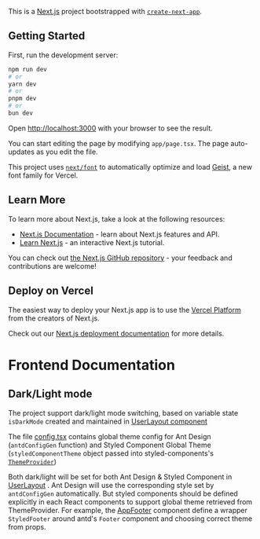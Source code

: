 This is a [Next.js](https://nextjs.org) project bootstrapped with [`create-next-app`](https://nextjs.org/docs/app/api-reference/cli/create-next-app).

## Getting Started

First, run the development server:

```bash
npm run dev
# or
yarn dev
# or
pnpm dev
# or
bun dev
```

Open [http://localhost:3000](http://localhost:3000) with your browser to see the result.

You can start editing the page by modifying `app/page.tsx`. The page auto-updates as you edit the file.

This project uses [`next/font`](https://nextjs.org/docs/app/building-your-application/optimizing/fonts) to automatically optimize and load [Geist](https://vercel.com/font), a new font family for Vercel.

## Learn More

To learn more about Next.js, take a look at the following resources:

- [Next.js Documentation](https://nextjs.org/docs) - learn about Next.js features and API.
- [Learn Next.js](https://nextjs.org/learn) - an interactive Next.js tutorial.

You can check out [the Next.js GitHub repository](https://github.com/vercel/next.js) - your feedback and contributions are welcome!

## Deploy on Vercel

The easiest way to deploy your Next.js app is to use the [Vercel Platform](https://vercel.com/new?utm_medium=default-template&filter=next.js&utm_source=create-next-app&utm_campaign=create-next-app-readme) from the creators of Next.js.

Check out our [Next.js deployment documentation](https://nextjs.org/docs/app/building-your-application/deploying) for more details.

# Frontend Documentation

## Dark/Light mode
The project support dark/light mode switching, based on variable state `isDarkMode` created and maintained in [UserLayout component](./src/layout/user-layout.tsx)

The file [config.tsx](./src/theme/config.tsx) contains global theme config for Ant Design (`antdConfigGen` function) and Styled Component Global Theme (`styledComponentTheme` object passed into styled-components's [`ThemeProvider`](./src/layout/user-layout.tsx))

Both dark/light will be set for both Ant Design & Styled Component in [UserLayout](./src/layout/user-layout.tsx)
. Ant Design will use the corresponding style set by `antdConfigGen` automatically. But styled components should be defined explicitly in each React components to support global theme retrieved from ThemeProvider. For example, the [AppFooter](./src/layout/footer.tsx) component define a wrapper `StyledFooter` around antd's `Footer` component and choosing correct theme from props.